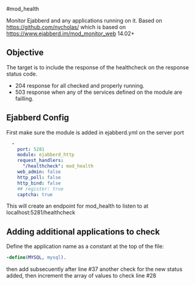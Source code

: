 #mod_health

Monitor Ejabberd and any applications running on it.
Based on https://github.com/nycholas/ which is based on https://www.ejabberd.im/mod_monitor_web 14.02+

## Objective
The target is to include the response of the healthcheck on the response status code.
- 204 response for all checked and properly running.
- 503 response when any of the services defined on the module are failling.

## Ejabberd Config
First make sure the module is added in ejabberd.yml on the server port

```yml
  -
    port: 5281
    module: ejabberd_http
    request_handlers:
      "/healthcheck": mod_health
    web_admin: false
    http_poll: false
    http_bind: false
    ## register: true
    captcha: true
```

This will create an endpoint for mod_health to listen to at localhost:5281/healthcheck

## Adding additional applications to check

Define the application name as a constant at the top of the file:

```erlang
-define(MYSQL, mysql).
```

then add subsecuently after line #37 another check for the new status added, then increment the
array of values to check line #28
